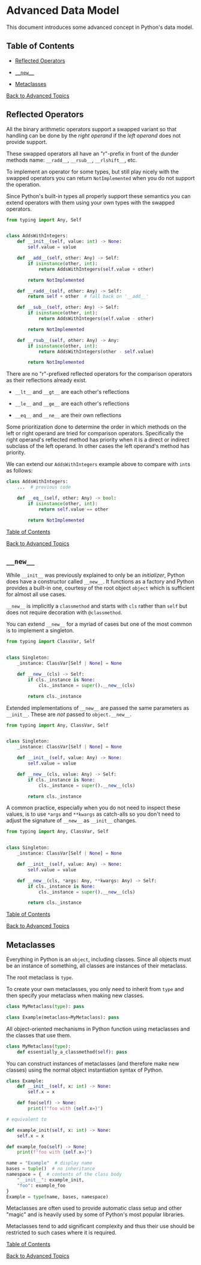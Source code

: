 # Advanced Data Model

This document introduces some advanced concept in Python's data model.

## Table of Contents

- [Reflected Operators](#reflected-operators)

- [`__new__`](#__new__)

- [Metaclasses](#metaclasses)

[Back to Advanced Topics](/advanced/README.md)

## Reflected Operators

All the binary arithmetic operators support a swapped variant so that handling can be done by the _right operand_ if the _left operand_ does not provide support.

These swapped operators all have an "r"-prefix in front of the dunder methods name: `__radd__`, `__rsub__`, `__rlshift__`, etc.

To implement an operator for some types, but still play nicely with the swapped operators you can return `NotImplemented` when you do not support the operation.

Since Python's built-in types all properly support these semantics you can extend operators with them using your own types with the swapped operators.

```python
from typing import Any, Self


class AddsWithIntegers:
    def __init__(self, value: int) -> None:
        self.value = value

    def __add__(self, other: Any) -> Self:
        if isinstance(other, int):
            return AddsWithIntegers(self.value + other)

        return NotImplemented

    def __radd__(self, other: Any) -> Self:
        return self + other  # fall back on '__add__'

    def __sub__(self, other: Any) -> Self:
        if isinstance(other, int):
            return AddsWithIntegers(self.value - other)

        return NotImplemented

    def __rsub__(self, other: Any) -> Any:
        if isinstance(other, int):
            return AddsWithIntegers(other - self.value)

        return NotImplemented
```

There are no "r"-prefixed reflected operators for the comparison operators as their reflections already exist.

- `__lt__` and `__gt__` are each other's reflections

- `__le__` and `__ge__` are each other's reflections

- `__eq__` and `__ne__` are their own reflections

Some prioritization done to determine the order in which methods on the left or right operand are tried for comparison operators. Specifically the right operand's reflected method has priority when it is a direct or indirect subclass of the left operand. In other cases the left operand's method has priority.

We can extend our `AddsWithIntegers` example above to compare with `int`s as follows:

```python
class AddsWithIntegers:
    ...  # previous code

    def __eq__(self, other: Any) -> bool:
        if isinstance(other, int):
            return self.value == other

        return NotImplemented
```

[Table of Contents](#table-of-contents)

[Back to Advanced Topics](/advanced/README.md)

## `__new__`

While `__init__` was previously explained to only be an _initializer_, Python does have a constructor called `__new__`. It functions as a factory and Python provides a built-in one, courtesy of the root object `object` which is sufficient for almost all use cases.

`__new__` is implicitly a `classmethod` and starts with `cls` rather than `self` but does not require decoration with `@classmethod`.

You can extend `__new__` for a myriad of cases but one of the most common is to implement a singleton.

```python
from typing import ClassVar, Self


class Singleton:
    _instance: ClassVar[Self | None] = None

    def __new__(cls) -> Self:
        if cls._instance is None:
            cls._instance = super().__new__(cls)

        return cls._instance
```

Extended implementations of `__new__` are passed the same parameters as `__init__`. These are _not_ passed to `object.__new__`.

```python
from typing import Any, ClassVar, Self


class Singleton:
    _instance: ClassVar[Self | None] = None

    def __init__(self, value: Any) -> None:
        self.value = value

    def __new__(cls, value: Any) -> Self:
        if cls._instance is None:
            cls._instance = super().__new__(cls)

        return cls._instance
```

A common practice, especially when you do not need to inspect these values, is to use `*args` and `**kwargs` as catch-alls so you don't need to adjust the signature of `__new__` as `__init__` changes.

```python
from typing import Any, ClassVar, Self


class Singleton:
    _instance: ClassVar[Self | None] = None

    def __init__(self, value: Any) -> None:
        self.value = value

    def __new__(cls, *args: Any, **kwargs: Any) -> Self:
        if cls._instance is None:
            cls._instance = super().__new__(cls)

        return cls._instance
```

[Table of Contents](#table-of-contents)

[Back to Advanced Topics](/advanced/README.md)

## Metaclasses

Everything in Python is an `object`, including classes. Since all objects must be an instance of something, all classes are instances of their metaclass.

The root metaclass is `type`.

To create your own metaclasses, you only need to inherit from `type` and then specify your metaclass when making new classes.

```python
class MyMetaclass(type): pass

class Example(metaclass=MyMetaclass): pass
```

All object-oriented mechanisms in Python function using metaclasses and the classes that use them.

```python
class MyMetaclass(type):
    def essentially_a_classmethod(self): pass
```

You can construct instances of metaclasses (and therefore make new classes) using the normal object instantiation syntax of Python.

```python
class Example:
    def __init__(self, x: int) -> None:
        self.x = x

    def foo(self) -> None:
        print(f"foo with {self.x=}")

# equivalent to

def example_init(self, x: int) -> None:
    self.x = x

def example_foo(self) -> None:
    print(f"foo with {self.x=}")

name = "Example"  # display name
bases = tuple()  # no inheritance
namespace = {  # contents of the class body
    "__init__": example_init,
    "foo": example_foo
}
Example = type(name, bases, namespace)
```

Metaclasses are often used to provide automatic class setup and other "magic" and is heavily used by some of Python's most popular libraries. 

Metaclasses tend to add significant complexity and thus their use should be restricted to such cases where it is required.

[Table of Contents](#table-of-contents)

[Back to Advanced Topics](/advanced/README.md)
